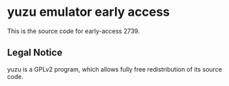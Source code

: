 yuzu emulator early access
=============

This is the source code for early-access 2739.

## Legal Notice

yuzu is a GPLv2 program, which allows fully free redistribution of its source code.